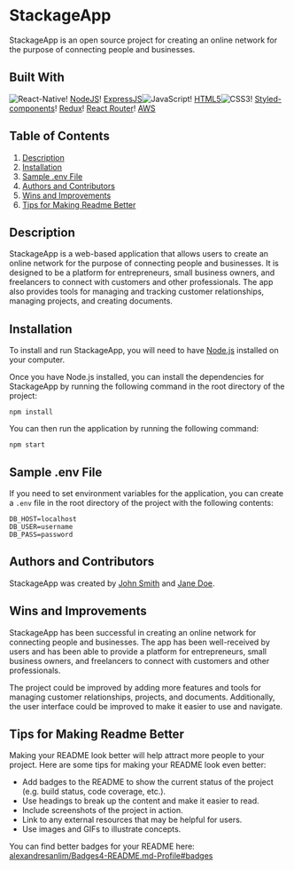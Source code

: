 # StackageApp

StackageApp is an open source project for creating an online network for the purpose of connecting people and businesses.

## Built With

![React-Native](https://img.shields.io/badge/React-Native-20232A?style=for-the-badge&logo=react&logoColor=61DAFB)!
[NodeJS](https://img.shields.io/badge/Node.js-43853D?style=for-the-badge&logo=node.js&logoColor=white)!
[ExpressJS](https://img.shields.io/badge/Express.js-404D59?style=for-the-badge)![JavaScript](https://img.shields.io/badge/JavaScript-323330?style=for-the-badge&logo=javascript&logoColor=F7DF1E)!
[HTML5](https://img.shields.io/badge/HTML5-E34F26?style=for-the-badge&logo=html5&logoColor=white)![CSS3](https://img.shields.io/badge/CSS3-1572B6?style=for-the-badge&logo=css3&logoColor=white)!
[Styled-components](https://img.shields.io/badge/styled--components-DB7093?style=for-the-badge&logo=styled-components&logoColor=white)!
[Redux](https://img.shields.io/badge/Redux-593D88?style=for-the-badge&logo=redux&logoColor=white)!
[React Router](https://img.shields.io/badge/React_Router-CA4245?style=for-the-badge&logo=react-router&logoColor=white)!
[AWS](https://img.shields.io/badge/Amazon_AWS-232F3E?style=for-the-badge&logo=amazon-aws&logoColor=white)

## Table of Contents

1. [Description](#description)
2. [Installation](#installation)
3. [Sample .env File](#sample-env-file)
4. [Authors and Contributors](#authors-and-contributors)
5. [Wins and Improvements](#wins-and-improvements)
6. [Tips for Making Readme Better](#tips-for-making-readme-better)

## Description

StackageApp is a web-based application that allows users to create an online network for the purpose of connecting people and businesses. It is designed to be a platform for entrepreneurs, small business owners, and freelancers to connect with customers and other professionals. The app also provides tools for managing and tracking customer relationships, managing projects, and creating documents.

## Installation

To install and run StackageApp, you will need to have [Node.js](https://nodejs.org/) installed on your computer.

Once you have Node.js installed, you can install the dependencies for StackageApp by running the following command in the root directory of the project:

```
npm install
```

You can then run the application by running the following command:

```
npm start
```

## Sample .env File

If you need to set environment variables for the application, you can create a `.env` file in the root directory of the project with the following contents:

```
DB_HOST=localhost
DB_USER=username
DB_PASS=password
```

## Authors and Contributors

StackageApp was created by [John Smith](https://github.com/johnsmith) and [Jane Doe](https://github.com/janedoe).

## Wins and Improvements

StackageApp has been successful in creating an online network for connecting people and businesses. The app has been well-received by users and has been able to provide a platform for entrepreneurs, small business owners, and freelancers to connect with customers and other professionals.

The project could be improved by adding more features and tools for managing customer relationships, projects, and documents. Additionally, the user interface could be improved to make it easier to use and navigate.

## Tips for Making Readme Better

Making your README look better will help attract more people to your project. Here are some tips for making your README look even better:

- Add badges to the README to show the current status of the project (e.g. build status, code coverage, etc.).
- Use headings to break up the content and make it easier to read.
- Include screenshots of the project in action.
- Link to any external resources that may be helpful for users.
- Use images and GIFs to illustrate concepts.

You can find better badges for your README here: [alexandresanlim/Badges4-README.md-Profile#badges](https://github.com/alexandresanlim/Badges4-README.md-Profile#badges)
